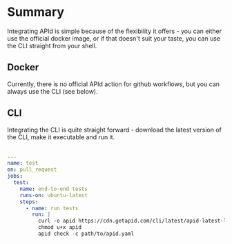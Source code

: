 # Summary

Integrating APId is simple because of the flexibility it offers - you can either use the official docker image, or if that doesn't suit your taste,
you can use the CLI straight from your shell.

## Docker

Currently, there is no official APId action for github workflows, but you can always use the CLI (see below).

## CLI

Integrating the CLI is quite straight forward - download the latest version of the CLI, make it executable and run it.
<br><br>

```yaml
---
name: test
on: pull_request
jobs:
  test:
    name: end-to-end tests
    runs-on: ubuntu-latest
    steps:
      - name: run tests
        run: |
          curl -o apid https://cdn.getapid.com/cli/latest/apid-latest-linux-amd64
          chmod u+x apid
          apid check -c path/to/apid.yaml
```
